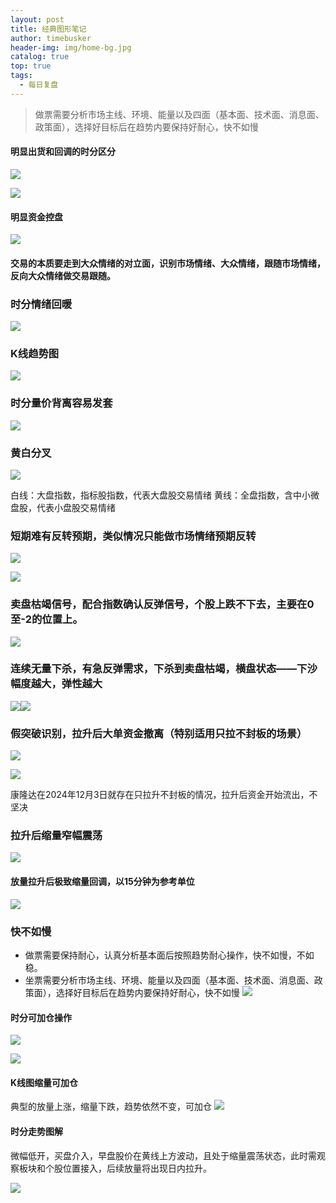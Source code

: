 ```yaml
---
layout: post
title: 经典图形笔记
author: timebusker
header-img: img/home-bg.jpg
catalog: true
top: true
tags:
  - 每日复盘
---
```

> 做票需要分析市场主线、环境、能量以及四面（基本面、技术面、消息面、政策面），选择好目标后在趋势内要保持好耐心，快不如慢

#### 明显出货和回调的时分区分

![](/img/Z笔记附件/2024-12-05-经典图形笔记_image_1.png)

![](/img/Z笔记附件/2024-12-05-经典图形笔记_image_2.png)

#### 明显资金控盘
![](/img/Z笔记附件/2024-12-05-经典图形笔记_image_3.png)


#### 交易的本质要走到大众情绪的对立面，识别市场情绪、大众情绪，跟随市场情绪，反向大众情绪做交易跟随。

### 时分情绪回暖
![](/img/Z笔记附件/2024-12-05-经典图形笔记_image_4.png)


### K线趋势图
![](/img/Z笔记附件/2024-12-05-经典图形笔记_image_5.png)

### 时分量价背离容易发套
![](/img/Z笔记附件/2024-12-05-经典图形笔记_image_6.png)




### 黄白分叉
![](/img/Z笔记附件/2024-12-05-经典图形笔记_image_7.png)

白线：大盘指数，指标股指数，代表大盘股交易情绪
黄线：全盘指数，含中小微盘股，代表小盘股交易情绪


### 短期难有反转预期，类似情况只能做市场情绪预期反转

![](/img/Z笔记附件/2024-12-05-经典图形笔记_image_8.png)

![](/img/Z笔记附件/2024-12-05-经典图形笔记_image_9.png)


### 卖盘枯竭信号，配合指数确认反弹信号，个股上跌不下去，主要在0至-2的位置上。
![](/img/Z笔记附件/2024-12-05-经典图形笔记_image_10.png)
### 连续无量下杀，有急反弹需求，下杀到卖盘枯竭，横盘状态——下沙幅度越大，弹性越大
![](/img/Z笔记附件/2024-12-05-经典图形笔记_image_11.png)![](/img/Z笔记附件/2024-12-05-经典图形笔记_image_12.png)


### 假突破识别，拉升后大单资金撤离（特别适用只拉不封板的场景）
![](/img/Z笔记附件/2024-12-05-经典图形笔记_image_13.png)

![](/img/Z笔记附件/2024-12-05-经典图形笔记_image_14.png)

康隆达在2024年12月3日就存在只拉升不封板的情况，拉升后资金开始流出，不坚决

### 拉升后缩量窄幅震荡

![](/img/Z笔记附件/2024-12-05-经典图形笔记_image_15.png)



#### 放量拉升后极致缩量回调，以15分钟为参考单位
![](/img/Z笔记附件/2024-12-05-经典图形笔记_image_16.png)


### 快不如慢
- 做票需要保持耐心，认真分析基本面后按照趋势耐心操作，快不如慢，不如稳。
- 坐票需要分析市场主线、环境、能量以及四面（基本面、技术面、消息面、政策面），选择好目标后在趋势内要保持好耐心，快不如慢
![](/img/Z笔记附件/2024-12-05-经典图形笔记_image_17.png)


#### 时分可加仓操作

![](/img/Z笔记附件/2024-12-05-经典图形笔记_image_18.png)

![](/img/Z笔记附件/2024-12-05-经典图形笔记_image_19.png)


#### K线图缩量可加仓
典型的放量上涨，缩量下跌，趋势依然不变，可加仓
![](/img/Z笔记附件/2024-12-05-经典图形笔记_image_20.png)

#### 时分走势图解
微幅低开，买盘介入，早盘股价在黄线上方波动，且处于缩量震荡状态，此时需观察板块和个股位置接入，后续放量将出现日内拉升。

![](/img/Z笔记附件/2024-12-05-经典图形笔记_image_21.png)














































